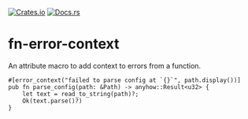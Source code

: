 [![Crates.io][ci]][cl] [![Docs.rs][di]][dl]

[ci]: https://img.shields.io/crates/v/fn-error-context.svg
[cl]: https://crates.io/crates/fn-error-context/

[di]: https://docs.rs/fn-error-context/badge.svg
[dl]: https://docs.rs/fn-error-context/

# fn-error-context

An attribute macro to add context to errors from a function.

```
#[error_context("failed to parse config at `{}`", path.display())]
pub fn parse_config(path: &Path) -> anyhow::Result<u32> {
    let text = read_to_string(path)?;
    Ok(text.parse()?)
}
```